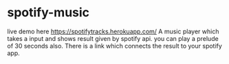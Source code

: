# spotify-music
live demo here https://spotifytracks.herokuapp.com/
A music player which takes a input and shows result given by spotify api. you can play a prelude of 30 seconds also. There is a link which connects the result to your spotify app.
